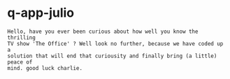 # q-app-julio
    Hello, have you ever been curious about how well you know the thrilling 
    TV show 'The Office' ? Well look no further, because we have coded up a 
    solution that will end that curiousity and finally bring (a little) peace of 
    mind. good luck charlie.
